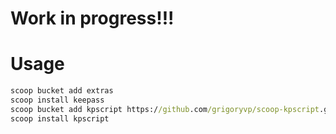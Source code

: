 # Work in progress!!!

# Usage

```bat
scoop bucket add extras
scoop install keepass
scoop bucket add kpscript https://github.com/grigoryvp/scoop-kpscript.git
scoop install kpscript
```
